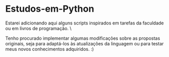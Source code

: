# Estudos-em-Python
Estarei adicionando aqui alguns scripts inspirados em tarefas da faculdade ou em livros de programação. \  

Tenho procurado implementar algumas modificações sobre as propostas originais, seja para adaptá-los às atualizações da linguagem ou para testar meus novos conhecimentos adquiridos. :)
